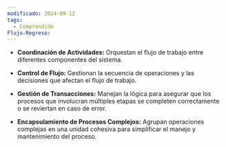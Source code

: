 ```yaml
---
modificado: 2024-09-12
tags:
  - Comprendido
Flujo-Regreso:
---
```


- **Coordinación de Actividades:** Orquestan el flujo de trabajo entre diferentes componentes del sistema.

- **Control de Flujo:** Gestionan la secuencia de operaciones y las decisiones que afectan el flujo de trabajo.

- **Gestión de Transacciones:** Manejan la lógica para asegurar que los procesos que involucran múltiples etapas se completen correctamente o se reviertan en caso de error.

- **Encapsulamiento de Procesos Complejos:** Agrupan operaciones complejas en una unidad cohesiva para simplificar el manejo y mantenimiento del proceso.